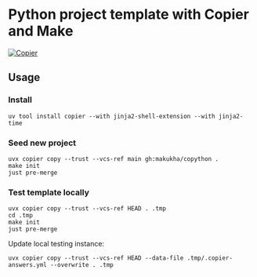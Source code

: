 # Python project template with Copier and Make
[![Copier](https://img.shields.io/endpoint?url=https://raw.githubusercontent.com/copier-org/copier/master/img/badge/badge-grayscale-border.json)](https://github.com/copier-org/copier)

## Usage

### Install

```shell
uv tool install copier --with jinja2-shell-extension --with jinja2-time
```

### Seed new project

```shell
uvx copier copy --trust --vcs-ref main gh:makukha/copython .
make init
just pre-merge
```

### Test template locally

```shell
uvx copier copy --trust --vcs-ref HEAD . .tmp
cd .tmp
make init
just pre-merge
```

Update local testing instance:

```shell
uvx copier copy --trust --vcs-ref HEAD --data-file .tmp/.copier-answers.yml --overwrite . .tmp
```
